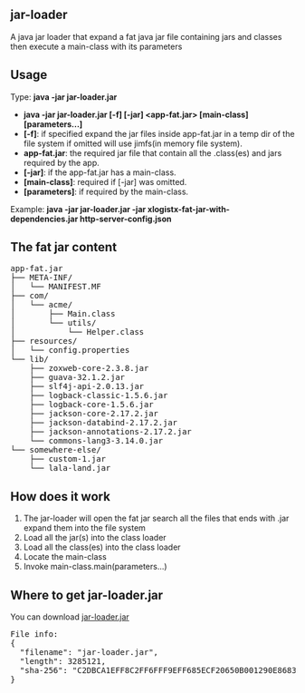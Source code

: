 ## jar-loader
A java jar loader that expand a fat java jar file containing jars and classes then execute a main-class with its parameters

## Usage
Type: <strong>java -jar jar-loader.jar</strong>
<ul>
<li><strong>java -jar jar-loader.jar [-f] [-jar] &lt;app-fat.jar&gt; [main-class] [parameters...]</strong>
<li><strong>[-f]</strong>: if specified expand the jar files inside app-fat.jar in a temp dir of the file system if omitted will use jimfs(in memory file system).
<li><strong>app-fat.jar</strong>: the required jar file that contain all the .class(es) and jars required by the app.
<li><strong>[-jar]</strong>: if the app-fat.jar has a main-class.
<li><strong>[main-class]</strong>: required if [-jar] was omitted.
<li><strong>[parameters]</strong>: if required by the main-class.
</ul>

Example: <strong>java -jar jar-loader.jar -jar xlogistx-fat-jar-with-dependencies.jar http-server-config.json</strong>

## The fat jar content

<pre>
app-fat.jar
├── META-INF/
│   └── MANIFEST.MF
├── com/
│   └── acme/
│       ├── Main.class
│       └── utils/
│           └── Helper.class
├── resources/
│   └── config.properties
└── lib/
    ├── zoxweb-core-2.3.8.jar
    ├── guava-32.1.2.jar
    ├── slf4j-api-2.0.13.jar
    ├── logback-classic-1.5.6.jar
    ├── logback-core-1.5.6.jar
    ├── jackson-core-2.17.2.jar
    ├── jackson-databind-2.17.2.jar
    ├── jackson-annotations-2.17.2.jar
    └── commons-lang3-3.14.0.jar
└── somewhere-else/
    ├── custom-1.jar
    └── lala-land.jar
</pre>

## How does it work
<ol>
<li>The jar-loader will open the fat jar search all the files that ends with .jar expand them into the file system
<li>Load all the jar(s) into the class loader
<li>Load all the class(es) into the class loader
<li>Locate the main-class
<li>Invoke main-class.main(parameters...) 
</ol>

## Where to get jar-loader.jar
You can download [jar-loader.jar](https://xlogistx.io/apps/jar-loader.jar)
<br />
<pre>
File info:
{
  "filename": "jar-loader.jar",
  "length": 3285121,
  "sha-256": "C2DBCA1EFF8C2FF6FFF9EFF685ECF20650B001290E8683E531A007D3F55801AA"
}
</pre>